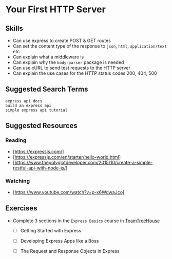# Your First HTTP Server

## Skills

- Can use express to create POST & GET routes
- Can set the content type of the response to `json`, `html`, `application/text` etc
- Can explain what a middleware is
- Can explain why the `body-parser` package is needed
- Can use cURL to send test requests to the HTTP server
- Can explain the use cases for the HTTP status codes 200, 404, 500


## Suggested Search Terms
```
express api docs
build an express api
simple express api tutorial
```


## Suggested Resources

### Reading

- [https://expressjs.com/]
- [https://expressjs.com/en/starter/hello-world.html]
- [https://www.thepolyglotdeveloper.com/2015/10/create-a-simple-restful-api-with-node-js/]

### Watching

- [https://www.youtube.com/watch?v=p-x6WdwaJco]


## Exercises
- Complete 3 sections in the `Express Basics` course in [TeamTreeHouse](https://teamtreehouse.com/library/express-basics)
  - [ ] Getting Started with Express
  - [ ] Developing Express Apps like a Boss
  - [ ] The Request and Response Objects in Express


